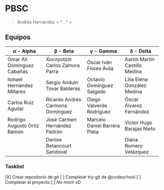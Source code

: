 # PBSC #
> Andrés Hernández
>  = ^ . ^ =

## Equipos ##

|**α - Alpha**                   |**β - Beta**                    |**γ - Gamma**                   |**δ - Delta**                   |
|--------------------------------|--------------------------------|--------------------------------|--------------------------------|
|Omar Alí Domínguez Cabañas      |Xocoyotzin Carlos Zamora Parra  |Óscar Iván Flores Ávila         |Aarón Martín Castillo Medina    |
|Ismael Hernández Millares       |Sergio Anduin Tovar Balderas    |Octavio Domínguez Salgado       |Lilia Elena González Medina     |
|Carlos Ruiz Aguilar             |Ricardo Andrés Carmona Domínguez|Diego Valverde Rodríguez        |Óscar Álvarez Fernández         |
|Rodrigo Augusto Ortíz Ramón     |José Carmen Hernández Padrón    |Marcelo Daniel Barrera Plata    |Víctor Hugo Barajas Nieto       |
|                                |Denise Betancourt Sandoval      |                                |Diana Romero Velázquez          |

### Tasklist ###
[X] Crear repositorio de git
[ ] Completar try-git de @codeschool
[ ] Completar el proyecto
[ ] *No morir* xD

